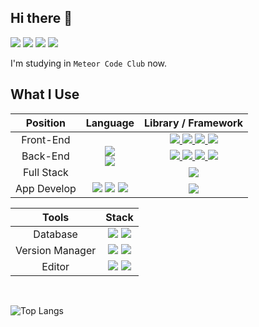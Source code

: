 ## Hi there 👋

<a href="https://github.com/meteor-code-club"><img src="https://img.shields.io/badge/Meteor_Code_Club-DE4F4F?style=for-the-badge&logo=Meteor&logoColor=white"></a>
<a href="https://min-9.github.io"><img src="https://img.shields.io/badge/blog-663399?style=for-the-badge&logo=gatsby&logoColor=white"></a>
<a href="https://www.instagram.com/min9.exe/"><img src="https://img.shields.io/badge/min9.exe-E4405F?style=for-the-badge&logo=instagram&logoColor=white"></a>
<a href="https://mail.google.com/mail/?view=cm&amp;fs=1&amp;to=mg07315@gmail.com" target="_blank"><img src="https://img.shields.io/badge/gmail-EA4335?style=for-the-badge&logo=gmail&logoColor=white"></a>

I'm studying in `Meteor Code Club` now.


## What I Use
<table>
    <thead>
        <tr>
            <th>Position</th>
            <th>Language</th>
            <th>Library / Framework</th>
        </tr>
    </thead>
    <tbody align="center">
        <tr>
            <td>Front-End</td>
            <td rowspan=3>
                <a href="#">
                    <img src="https://img.shields.io/badge/javascript-F7DF1E?style=for-the-badge&logo=javascript&logoColor=black">
                </a>
                <br />
                <a href="#">
                    <img src="https://img.shields.io/badge/typescript-3178C6?style=for-the-badge&logo=typescript&logoColor=white">
                </a>
            </td>
            <td>
                <a href="#">
                    <img src="https://img.shields.io/badge/react-61DAFB?style=for-the-badge&logo=react&logoColor=black">
                </a> <a href="#">
                <img src="https://img.shields.io/badge/vue.js-4FC08D?style=for-the-badge&logo=vue.js&logoColor=white">
                </a> <a href="#">
                <img src="https://img.shields.io/badge/tailwind_css-06B6D4?style=for-the-badge&logo=tailwind-css&logoColor=white">
                </a> <a href="#">
                <img src="https://img.shields.io/badge/material ui-007FFF?style=for-the-badge&logo=mui&logoColor=white">
                </a>
            </td>
        </tr>
        <tr>
            <td>Back-End</td>
            <td>
                <a href="#">
                    <img src="https://img.shields.io/badge/node.js-339933?style=for-the-badge&logo=node.js&logoColor=white">
                </a> <a href="#">
                <img src="https://img.shields.io/badge/express-EAEAEA?style=for-the-badge&logo=express&logoColor=black">
                </a> <a href="#">
                <img src="https://img.shields.io/badge/graphql-E10098?style=for-the-badge&logo=graphql&logoColor=white">
                </a> <a href="#">
                <img src="https://img.shields.io/badge/apollo_graphql-311C87?style=for-the-badge&logo=apollo-graphql&logoColor=white">
                </a>
            </td>
        </tr>
        <tr>
            <td>Full Stack</td>
            <td>
                <a href="#">
                    <img src="https://img.shields.io/badge/next.js-EAEAEA?style=for-the-badge&logo=next.js&logoColor=black">
                </a>
            </td>
        </tr>
        <tr>
            <td rowspan=2>App Develop</td>
            <td>
                <a href="#"><img src="https://img.shields.io/badge/kotlin-7F52FF?style=for-the-badge&logo=kotlin&logoColor=white"></a> <a href="#"><img src="https://img.shields.io/badge/swift-F05138?style=for-the-badge&logo=swift&logoColor=white"></a> <a href="#"><img src="https://img.shields.io/badge/dart-0175C2?style=for-the-badge&logo=dart&logoColor=white"></a>
            </td>
            <td rowspan=2>
                <a href="#"><img src="https://img.shields.io/badge/flutter-02569B?style=for-the-badge&logo=flutter&logoColor=white"></a>
            </td>
        </tr>
    </tbody>
</table>


<table>
    <thead>
        <tr>
            <th>Tools</th>
            <th>Stack</th>
        </tr>
    </thead>
    <tbody align="center">
        <tr>
            <td>Database</td>
            <td><a href="#"><img src="https://img.shields.io/badge/mysql-4479A1?style=for-the-badge&logo=mysql&logoColor=white"></a> <a href="#"><img src="https://img.shields.io/badge/notion-EAEAEA?style=for-the-badge&logo=notion&logoColor=black"></a></td>
        </tr>
        <tr>
            <td>Version Manager</td>
            <td><a href="#"><img src="https://img.shields.io/badge/git-F05032?style=for-the-badge&logo=git&logoColor=white"></a> <a href="#"><img src="https://img.shields.io/badge/github-181717?style=for-the-badge&logo=github&logoColor=white"></a></td>
        </tr>
        <tr>
            <td>Editor</td>
            <td><a href="#"><img src="https://img.shields.io/badge/visual_studio_code-007ACC?style=for-the-badge&logo=visual-studio-code&logoColor=white"></a> <a href="#"><img src="https://img.shields.io/badge/eclipse-2C2255?style=for-the-badge&logo=eclipse&logoColor=white"></a></td>
        </tr>
    </tbody>
</table>

<br />

![Top Langs](https://github-readme-stats.vercel.app/api/top-langs/?username=min-9&layout=compact&theme=tokyonight)
